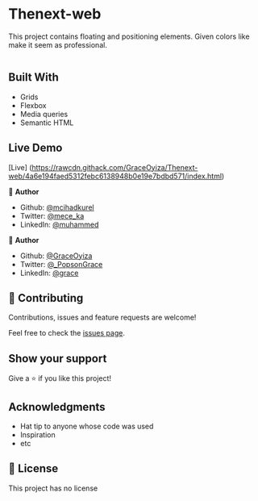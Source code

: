 # Thenext-web

This project contains floating and positioning elements. Given colors like make it seem as professional.

<img src="images/screenshot-rawcdn.githack.com-2020.07.13-17_29_51" alt="">

## Built With

- Grids
- Flexbox
- Media queries
- Semantic HTML

## Live Demo

[Live] (https://rawcdn.githack.com/GraceOyiza/Thenext-web/4a6e194faed5312febc6138948b0e19e7bdbd571/index.html)


👤 **Author**

- Github: [@mcihadkurel](https://github.com/mcihadkurel)
- Twitter: [@mece_ka](https://twitter.com/mece_ka)
- LinkedIn: [@muhammed](https://www.linkedin.com/in/muhammed-cihad-8187581a8/)

👤 **Author**

- Github: [@GraceOyiza](https://github.com/GraceOyiza)
- Twitter: [@_PopsonGrace](https://twitter.com/_PopsonGrace)
- LinkedIn: [@grace](https://www.linkedin.com/in/grace-popoola-657a181aa/)


## 🤝 Contributing

Contributions, issues and feature requests are welcome!

Feel free to check the [issues page](issues/).

## Show your support

Give a ⭐️ if you like this project!

## Acknowledgments

- Hat tip to anyone whose code was used
- Inspiration
- etc

## 📝 License

This project has no license